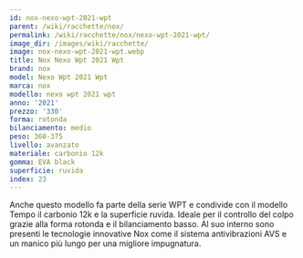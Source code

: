 ```yaml
---
id: nox-nexo-wpt-2021-wpt
parent: /wiki/racchette/nox/
permalink: /wiki/racchette/nox/nexo-wpt-2021-wpt/
image_dir: /images/wiki/racchette/
image: nox-nexo-wpt-2021-wpt.webp
title: Nox Nexo Wpt 2021 Wpt
brand: nox
model: Nexo Wpt 2021 Wpt
marca: nox
modello: nexo wpt 2021 wpt
anno: '2021'
prezzo: '330'
forma: rotonda
bilanciamento: medio
peso: 360-375
livello: avanzato
materiale: carbonio 12k
gomma: EVA black
superficie: ruvida
index: 23
---
```

Anche questo modello fa parte della serie WPT e condivide con il modello Tempo il carbonio 12k e la superficie ruvida. Ideale per il controllo del colpo grazie alla forma rotonda e il bilanciamento basso. Al suo interno sono presenti le tecnologie innovative Nox come il sistema antivibrazioni AVS e un manico più lungo per una migliore impugnatura.